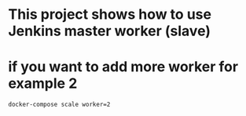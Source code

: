 # This project shows how to use Jenkins master worker (slave)

# if you want to add more worker for example 2  
`docker-compose scale worker=2`
